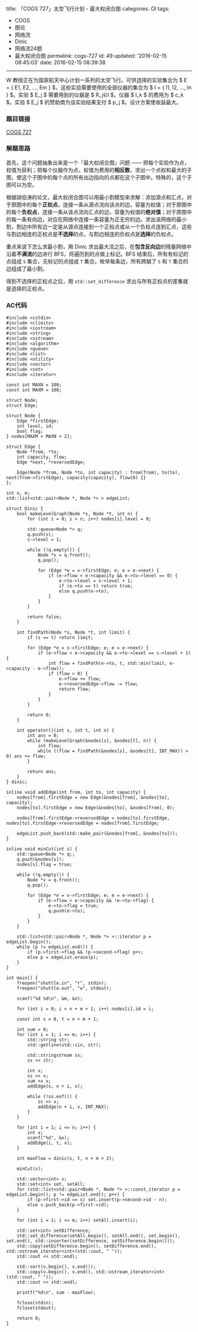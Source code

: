 title: 「COGS 727」太空飞行计划 - 最大权闭合图
categories: OI
tags: 
  - COGS
  - 图论
  - 网络流
  - Dinic
  - 网络流24题
  - 最大权闭合图
permalink: cogs-727
id: 49
updated: '2016-02-15 08:45:03'
date: 2016-02-15 08:39:38
---

W 教授正在为国家航天中心计划一系列的太空飞行。可供选择的实验集合为 $ E = \{ E1, E2, …, Em \} $，这些实验需要使用的全部仪器的集合为 $ I = \{ I1, I2, …, In \} $。实验 $ E_j $ 需要用到的仪器是 $ R_j∈I $。仪器 $ I_k $ 的费用为 $ c_k $。实验 $ E_j $ 的赞助商为该实验结果支付 $ p_j $。设计方案使收益最大。 

<!-- more -->

### 题目链接
[COGS 727](http://cogs.top/cogs/problem/problem.php?pid=727)

### 解题思路
首先，这个问题抽象出来是一个『最大权闭合图』问题 —— 把每个实验作为点，权值为获利；把每个仪器作为点，权值为费用的**相反数**，求出一个点权和最大的子图，使这个子图中的每个点的所有出边指向的点都在这个子图中。特殊的，这个子图可以为空。

根据胡伯涛的论文，最大权闭合图可以用最小割模型来求解：添加源点和汇点，对于原图中的每个**正权点**，连接一条从源点流向该点的边，容量为权值；对于原图中的每个**负权点**，连接一条从该点流向汇点的边，容量为权值的**绝对值**；对于原图中的每一条有向边，对应在网络中连接一条容量为正无穷的边。求出该网络的最小割，割边中所有边一定是从源点连接到一个正权点或从一个负权点连到汇点，这些与割边相连的正权点是**不选择**的点，与割边相连的负权点是**选择**的负权点。

重点来说下怎么求最小割，用 Dinic 求出最大流之后，在**包含反向边**的残量网络中沿着**不满流**的边进行 BFS，将遍历到的点做上标记。BFS 结束后，所有有标记的点组成 `S` 集合，无标记的点组成 `T` 集合。枚举每条边，所有跨越了 `S` 和 `T` 集合的边组成了最小割。

得到不选择的正权点之后，用 `std::set_difference` 求出与所有正权点的差集就是选择的正权点。

### AC代码
<!-- c++ -->
```
#include <cstdio>
#include <climits>
#include <iostream>
#include <string>
#include <sstream>
#include <algorithm>
#include <queue>
#include <list>
#include <utility>
#include <vector>
#include <set>
#include <iterator>

const int MAXN = 100;
const int MAXM = 100;

struct Node;
struct Edge;

struct Node {
	Edge *firstEdge;
	int level, id;
	bool flag;
} nodes[MAXM + MAXN + 2];

struct Edge {
	Node *from, *to;
	int capacity, flow;
	Edge *next, *reversedEdge;

	Edge(Node *from, Node *to, int capacity) : from(from), to(to), next(from->firstEdge), capacity(capacity), flow(0) {}
};

int n, m;
std::list<std::pair<Node *, Node *> > edgeList;

struct Dinic {
	bool makeLevelGraph(Node *s, Node *t, int n) {
		for (int i = 0; i < n; i++) nodes[i].level = 0;

		std::queue<Node *> q;
		q.push(s);
		s->level = 1;

		while (!q.empty()) {
			Node *v = q.front();
			q.pop();

			for (Edge *e = v->firstEdge; e; e = e->next) {
				if (e->flow < e->capacity && e->to->level == 0) {
					e->to->level = v->level + 1;
					if (e->to == t) return true;
					else q.push(e->to);
				}
			}
		}

		return false;
	}

	int findPath(Node *s, Node *t, int limit) {
		if (s == t) return limit;

		for (Edge *e = s->firstEdge; e; e = e->next) {
			if (e->flow < e->capacity && e->to->level == s->level + 1) {
				int flow = findPath(e->to, t, std::min(limit, e->capacity - e->flow));
				if (flow > 0) {
					e->flow += flow;
					e->reversedEdge->flow -= flow;
					return flow;
				}
			}
		}

		return 0;
	}

	int operator()(int s, int t, int n) {
		int ans = 0;
		while (makeLevelGraph(&nodes[s], &nodes[t], n)) {
			int flow;
			while ((flow = findPath(&nodes[s], &nodes[t], INT_MAX)) > 0) ans += flow;
		}

		return ans;
	}
} dinic;

inline void addEdge(int from, int to, int capacity) {
	nodes[from].firstEdge = new Edge(&nodes[from], &nodes[to], capacity);
	nodes[to].firstEdge = new Edge(&nodes[to], &nodes[from], 0);

	nodes[from].firstEdge->reversedEdge = nodes[to].firstEdge, nodes[to].firstEdge->reversedEdge = nodes[from].firstEdge;

	edgeList.push_back(std::make_pair(&nodes[from], &nodes[to]));
}

inline void minCut(int s) {
	std::queue<Node *> q;;
	q.push(&nodes[s]);
	nodes[s].flag = true;

	while (!q.empty()) {
		Node *v = q.front();
		q.pop();

		for (Edge *e = v->firstEdge; e; e = e->next) {
			if (e->flow < e->capacity && !e->to->flag) {
				e->to->flag = true;
				q.push(e->to);
			}
		}
	}

	std::list<std::pair<Node *, Node *> >::iterator p = edgeList.begin();
	while (p != edgeList.end()) {
		if (p->first->flag && !p->second->flag) p++;
		else p = edgeList.erase(p);
	}
}

int main() {
	freopen("shuttle.in", "r", stdin);
	freopen("shuttle.out", "w", stdout);

	scanf("%d %d\n", &m, &n);

	for (int i = 0; i < n + m + 1; i++) nodes[i].id = i;

	const int s = 0, t = n + m + 1;

	int sum = 0;
	for (int i = 1; i <= m; i++) {
		std::string str;
		std::getline(std::cin, str);

		std::stringstream ss;
		ss << str;

		int x;
		ss >> x;
		sum += x;
		addEdge(s, n + i, x);

		while (!ss.eof()) {
			ss >> x;
			addEdge(n + i, x, INT_MAX);
		}
	}

	for (int i = 1; i <= n; i++) {
		int x;
		scanf("%d", &x);
		addEdge(i, t, x);
	}

	int maxFlow = dinic(s, t, n + m + 2);

	minCut(s);

	std::vector<int> v;
	std::set<int> set, setAll;
	for (std::list<std::pair<Node *, Node *> >::const_iterator p = edgeList.begin(); p != edgeList.end(); p++) {
		if (p->first->id == s) set.insert(p->second->id - n);
		else v.push_back(p->first->id);
	}

	for (int i = 1; i <= m; i++) setAll.insert(i);

	std::set<int> setDifference;
	std::set_difference(setAll.begin(), setAll.end(), set.begin(), set.end(), std::inserter(setDifference, setDifference.begin()));
	std::copy(setDifference.begin(), setDifference.end(), std::ostream_iterator<int>(std::cout, " "));
	std::cout << std::endl;
	
	std::sort(v.begin(), v.end());
	std::copy(v.begin(), v.end(), std::ostream_iterator<int>(std::cout, " "));
	std::cout << std::endl;

	printf("%d\n", sum - maxFlow);

	fclose(stdin);
	fclose(stdout);

	return 0;
}
```
